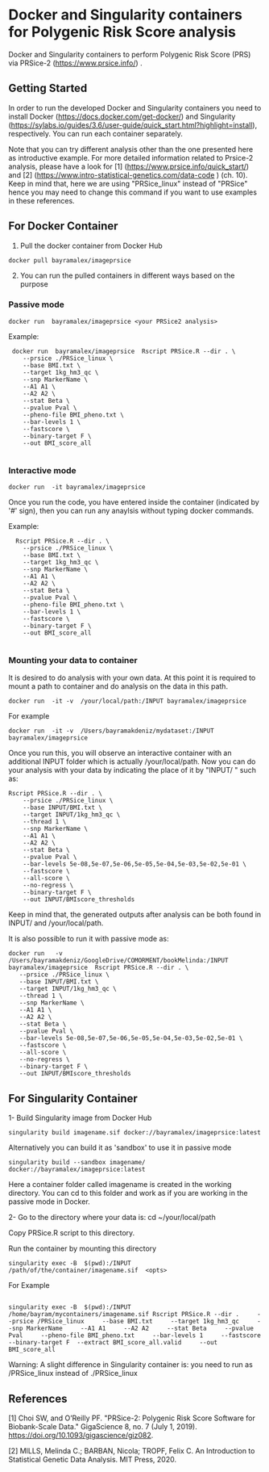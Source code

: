 # Docker and Singularity containers for Polygenic Risk Score analysis

Docker and Singularity containers to perform Polygenic Risk Score (PRS) via PRSice-2 (https://www.prsice.info/) .

## Getting Started

In order to run the developed Docker and Singularity containers you need to install Docker (https://docs.docker.com/get-docker/) and Singularity (https://sylabs.io/guides/3.6/user-guide/quick_start.html?highlight=install),  respectively. You can run each container separately.

Note that you can try different analysis other than the one  presented here as introductive example. For more detailed information related to Prsice-2 analysis, please have a look for [1]  (https://www.prsice.info/quick_start/) and [2] (https://www.intro-statistical-genetics.com/data-code ) (ch. 10). Keep in mind that, here  we are using "PRSice_linux" instead of "PRSice" hence you may need to change this command if you want to use examples in these references.  
 

## For Docker Container

1. Pull the docker container from Docker Hub

```
docker pull bayramalex/imageprsice

```

2. You can run the pulled containers in different ways based on the purpose

### Passive mode

```
docker run  bayramalex/imageprsice <your PRSice2 analysis>

```

Example: 

```
 docker run  bayramalex/imageprsice  Rscript PRSice.R --dir . \
    --prsice ./PRSice_linux \
    --base BMI.txt \
    --target 1kg_hm3_qc \
    --snp MarkerName \
    --A1 A1 \
    --A2 A2 \
    --stat Beta \
    --pvalue Pval \
    --pheno-file BMI_pheno.txt \
    --bar-levels 1 \
    --fastscore \
    --binary-target F \
    --out BMI_score_all
    
 ```


### Interactive mode

```
docker run  -it bayramalex/imageprsice 

```

Once you run the code, you have entered inside the container (indicated by '#' sign), then you can run any anaylsis without typing docker commands.



Example: 

```
  Rscript PRSice.R --dir . \
    --prsice ./PRSice_linux \
    --base BMI.txt \
    --target 1kg_hm3_qc \
    --snp MarkerName \
    --A1 A1 \
    --A2 A2 \
    --stat Beta \
    --pvalue Pval \
    --pheno-file BMI_pheno.txt \
    --bar-levels 1 \
    --fastscore \
    --binary-target F \
    --out BMI_score_all
    
```


### Mounting your data to container
It is desired to do analysis with your own data. At this point it is required to mount  a path to container and do analysis on the data in this path. 

```
docker run  -it -v  /your/local/path:/INPUT bayramalex/imageprsice 

```
For  example

```
docker run  -it -v  /Users/bayramakdeniz/mydataset:/INPUT bayramalex/imageprsice 

```

Once you run this, you will observe an interactive container with an additional INPUT folder which is actually /your/local/path. Now you can do your analysis with your data by indicating the place of it by "INPUT/ "   such as: 


```
Rscript PRSice.R --dir . \
    --prsice ./PRSice_linux \
    --base INPUT/BMI.txt \
    --target INPUT/1kg_hm3_qc \
    --thread 1 \
    --snp MarkerName \
    --A1 A1 \
    --A2 A2 \
    --stat Beta \
    --pvalue Pval \
    --bar-levels 5e-08,5e-07,5e-06,5e-05,5e-04,5e-03,5e-02,5e-01 \
    --fastscore \
    --all-score \
    --no-regress \
    --binary-target F \
    --out INPUT/BMIscore_thresholds  
```
 
 Keep in mind that, the generated outputs after analysis can be both found in INPUT/ and /your/local/path.
 
 It is also possible to run it with passive mode as:
 
 ```
docker run   -v  /Users/bayramakdeniz/GoogleDrive/COMORMENT/bookMelinda:/INPUT bayramalex/imageprsice  Rscript PRSice.R --dir . \
    --prsice ./PRSice_linux \
    --base INPUT/BMI.txt \
    --target INPUT/1kg_hm3_qc \
    --thread 1 \
    --snp MarkerName \
    --A1 A1 \
    --A2 A2 \
    --stat Beta \
    --pvalue Pval \
    --bar-levels 5e-08,5e-07,5e-06,5e-05,5e-04,5e-03,5e-02,5e-01 \
    --fastscore \
    --all-score \
    --no-regress \
    --binary-target F \
    --out INPUT/BMIscore_thresholds  
```
 



## For Singularity Container

1- Build Singularity image from Docker Hub

 ```
singularity build imagename.sif docker://bayramalex/imageprsice:latest

```

Alternatively you can build it as  'sandbox' to use it in passive mode

```
singularity build --sandbox imagename/  docker://bayramalex/imageprsice:latest

```

Here  a container folder called imagename is created in the working directory. You can cd to this folder and work as if you  are working in the passive mode in Docker.


2- Go to the directory where your data is: cd ~/your/local/path

Copy PRSice.R script to this directory.

Run the container by mounting this directory

```
singularity exec -B  $(pwd):/INPUT /path/of/the/container/imagename.sif  <opts>

```

For Example

```

singularity exec -B  $(pwd):/INPUT /home/bayram/mycontainers/imagename.sif Rscript PRSice.R --dir .     --prsice /PRSice_linux     --base BMI.txt     --target 1kg_hm3_qc     --snp MarkerName     --A1 A1     --A2 A2     --stat Beta     --pvalue Pval     --pheno-file BMI_pheno.txt     --bar-levels 1     --fastscore     --binary-target F  --extract BMI_score_all.valid     --out BMI_score_all

```

Warning: A slight difference in Singularity container is: you need to run as  /PRSice_linux instead of  ./PRSice_linux


## References

[1] Choi SW, and O’Reilly PF. "PRSice-2: Polygenic Risk Score Software for Biobank-Scale Data." GigaScience 8, no. 7 (July 1, 2019). https://doi.org/10.1093/gigascience/giz082.

[2] MILLS, Melinda C.; BARBAN, Nicola; TROPF, Felix C. An Introduction to Statistical Genetic Data Analysis. MIT Press, 2020.



